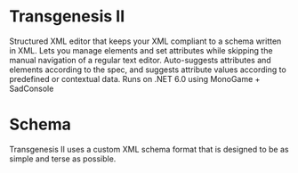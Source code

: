 # Transgenesis II
Structured XML editor that keeps your XML compliant to a schema written in XML. Lets you manage elements and set attributes while skipping the manual navigation of a regular text editor. Auto-suggests attributes and elements according to the spec, and suggests attribute values according to predefined or contextual data. Runs on .NET 6.0 using MonoGame + SadConsole

# Schema
Transgenesis II uses a custom XML schema format that is designed to be as simple and terse as possible.
